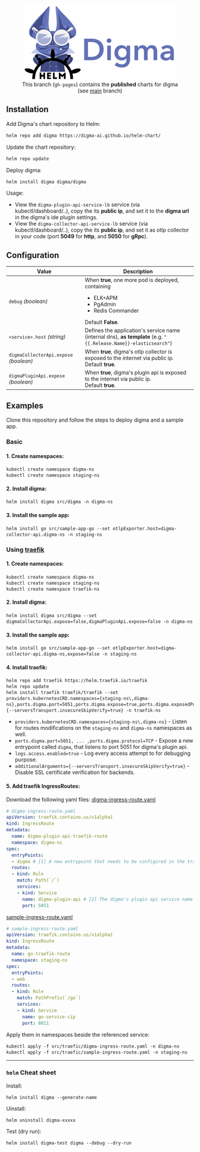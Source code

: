 <p align="center">
  <picture>
    <source media="(prefers-color-scheme: dark)" srcset="/assets/digma-helm-dark.png">
    <source media="(prefers-color-scheme: light)" srcset="/assets/digma-helm-light.png">
    <img width="410" height="200" src="/assets/digma-helm-light.png" alt="digma+helm logos">
  </picture>
  <br/>
  This branch (<code>gh-pages</code>) contains the <b>published</b> charts for digma
  <br/>
  (see <a href="https://github.com/digma-ai/helm-chart/tree/main">main</a> branch)
</p>

## Installation

Add Digma's chart repository to Helm:
```bash
helm repo add digma https://digma-ai.github.io/helm-chart/
```

Update the chart repository:
```bash
helm repo update
```

Deploy digma:
```bash
helm install digma digma/digma
```

Usage:
- View the `digma-plugin-api-service-lb` service (via kubectl/dashboard/..), copy the its **public ip**, and set it to the **digma url** in the digma's ide plugin settings.
- View the `digma-collector-api-service-lb` service (via kubectl/dashboard/..), copy the its **public ip**, and set it as otlp collector in your code (port **5049** for **http**, and **5050** for **gRpc**).
## Configuration
| Value | Description |
| -- | --- |
| `debug` *(boolean)* |  When **true**, one more pod is deployed, containing <br/><ul><li>ELK+APM</li><li>PgAdmin</li><li>Redis Commander</li></ul>Default **False**.
| `<service>.host` *(string)* | Defines the application's service name (internal dns), **as template** (e.g. `"{{.Release.Name}}-elasticsearch"`)
| `digmaCollectorApi.expose` *(boolean)* | When **true**, digma's otlp collector is exposed to the internet via public ip.<br/>Default **true**.
| `digmaPluginApi.expose` *(boolean)* | When **true**, digma's plugin api is exposed to the internet via public ip.<br/>Default **true**.

## Examples
Clone this repository and follow the steps to deploy digma and a sample app.
### Basic
#### 1. Create namespaces:
```
kubectl create namespace digma-ns
kubectl create namespace staging-ns
```
#### 2. Install digma:
```
helm install digma src/digma -n digma-ns
```
#### 3. Install the sample app:
```
helm install go src/sample-app-go --set otlpExporter.host=digma-collector-api.digma-ns -n staging-ns
```

### Using [traefik](https://github.com/traefik/traefik)
#### 1. Create namespaces:
```
kubectl create namespace digma-ns
kubectl create namespace staging-ns
kubectl create namespace traefik-ns
```

#### 2. Install digma:
```
helm install digma src/digma --set digmaCollectorApi.expose=false,digmaPluginApi.expose=false -n digma-ns
```

#### 3. Install the sample app:
```
helm install go src/sample-app-go --set otlpExporter.host=digma-collector-api.digma-ns,expose=false -n staging-ns
```

#### 4. Install traefik:
```
helm repo add traefik https://helm.traefik.io/traefik
helm repo update
helm install traefik traefik/traefik --set providers.kubernetesCRD.namespaces={staging-ns\,digma-ns},ports.digma.port=5051,ports.digma.expose=true,ports.digma.exposedPort=5051,ports.digma.protocol=TCP,logs.access.enabled=true,additionalArguments={--serversTransport.insecureSkipVerify=true} -n traefik-ns
```
- `providers.kubernetesCRD.namespaces={staging-ns\,digma-ns}` - Listen for routes modifications on the `staging-ns` and `digma-ns` namespaces as well.
- `ports.digma.port=5051, ... ,ports.digma.protocol=TCP` - Expose a new entrypoint called `digma`, that listens to port 5051 for digma's plugin api.
- `logs.access.enabled=true` - Log every access attempt to for debugging purpose.
- `additionalArguments={--serversTransport.insecureSkipVerify=true}` - Disable SSL certificate verification for backends.

#### 5. Add traefik IngressRoutes:
Download the following yaml files:
[digma-ingress-route.yaml](https://github.com/digma-ai/helm-chart/blob/main/src/traefik/digma-ingress-route.yaml)
```yaml
# digma-ingress-route.yaml
apiVersion: traefik.containo.us/v1alpha1
kind: IngressRoute
metadata:
  name: digma-plugin-api-traefik-route
  namespace: digma-ns
spec:
  entryPoints:
  - digma # [1] A new entrypoint that needs to be configured in the traefik
  routes:
  - kind: Rule
    match: Path(`/`) 
    services:
    - kind: Service
      name: digma-plugin-api # [2] The digma's plugin api service name
      port: 5051
```
[sample-ingress-route.yaml](https://github.com/digma-ai/helm-chart/blob/main/src/traefik/sample-ingress-route.yaml)
```yaml
# sample-ingress-route.yaml
apiVersion: traefik.containo.us/v1alpha1
kind: IngressRoute
metadata:
  name: go-traefik-route
  namespace: staging-ns
spec:
  entryPoints:
  - web
  routes:
  - kind: Rule
    match: PathPrefix(`/go`)
    services:
    - kind: Service
      name: go-service-cip
      port: 8011
```

Apply them in namespaces beside the referenced service:
```
kubectl apply -f src/traefic/digma-ingress-route.yaml -n digma-ns
kubectl apply -f src/traefic/sample-ingress-route.yaml -n staging-ns
```
<hr/>

### `helm` Cheat sheet

Install:
```
helm install digma --generate-name
```

Uinstall:
```
helm uninstall digma-xxxxx
```

Test (dry run):
```
helm install digma-test digma --debug --dry-run 
```
